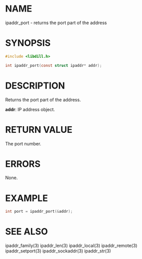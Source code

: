 # NAME

ipaddr_port - returns the port part of the address

# SYNOPSIS

```c
#include <libdill.h>

int ipaddr_port(const struct ipaddr* addr);
```

# DESCRIPTION

Returns the port part of the address.

**addr**: IP address object.

# RETURN VALUE

The port number.

# ERRORS

None.

# EXAMPLE

```c
int port = ipaddr_port(&addr);
```
# SEE ALSO

ipaddr_family(3) ipaddr_len(3) ipaddr_local(3) ipaddr_remote(3) ipaddr_setport(3) ipaddr_sockaddr(3) ipaddr_str(3) 
